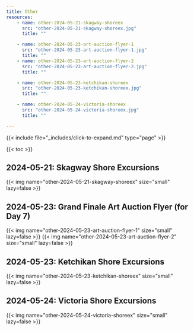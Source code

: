 ```yaml
---
title: Other
resources:
    - name: other-2024-05-21-skagway-shoreex
      src: "other-2024-05-21-skagway-shoreex.jpg"
      title: ""

    - name: other-2024-05-23-art-auction-flyer-1
      src: "other-2024-05-23-art-auction-flyer-1.jpg"
      title: ""
    - name: other-2024-05-23-art-auction-flyer-2
      src: "other-2024-05-23-art-auction-flyer-2.jpg"
      title: ""

    - name: other-2024-05-23-ketchikan-shoreex
      src: "other-2024-05-23-ketchikan-shoreex.jpg"
      title: ""

    - name: other-2024-05-24-victoria-shoreex
      src: "other-2024-05-24-victoria-shoreex.jpg"
      title: ""

---
```


{{< include file="_includes/click-to-expand.md" type="page" >}}

{{< toc >}}

## 2024-05-21: Skagway Shore Excursions

{{< img name="other-2024-05-21-skagway-shoreex" size="small" lazy=false >}}

## 2024-05-23: Grand Finale Art Auction Flyer (for Day 7)

{{< img name="other-2024-05-23-art-auction-flyer-1" size="small" lazy=false >}}
{{< img name="other-2024-05-23-art-auction-flyer-2" size="small" lazy=false >}}

## 2024-05-23: Ketchikan Shore Excursions

{{< img name="other-2024-05-23-ketchikan-shoreex" size="small" lazy=false >}}

## 2024-05-24: Victoria Shore Excursions

{{< img name="other-2024-05-24-victoria-shoreex" size="small" lazy=false >}}
